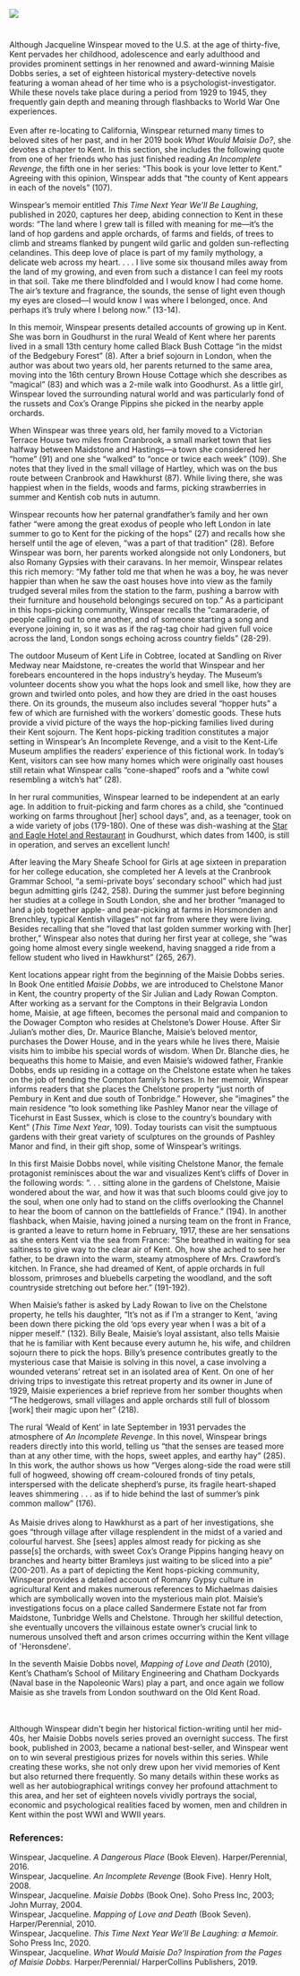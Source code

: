 <a href="https://www.kent-maps.online"><img src="https://kent-map.github.io/mdpress/juncture/ve-button.png"></a>
<param ve-config title="Jacqueline Winspear (b. 1955-  )" author="xxx" layout="vtl" banner="https://stor.artstor.org/stor/2251af4a-a56d-45f0-b9b1-361ba46aaf4d">

<param ve-entity eid="Q2019734" aliases="Goudhurst">
<param ve-entity eid="Q2160826" aliases="Cranbrook">
<param ve-entity eid="Q213180" aliases="Maidstone">
<param ve-entity eid="Q2744669" aliases="Hawkhurst">
<param ve-entity eid="Q2860389" aliases="Ticehurst">
<param ve-entity eid="Q4874056" aliases="Horsmonden">
<param ve-entity eid="Q2197855" aliases="Brenchley">
<param ve-entity eid="Q729006" aliases="Chatham">
<param ve-entity eid="Q7416406" aliases="Sandling">
<param ve-entity eid="Q894097" aliases="Tunbridge Wells">
<param ve-entity eid="Q3243365" aliases="Hartley">


#

Although Jacqueline Winspear moved to the U.S. at the age of thirty-five, Kent pervades her childhood, adolescence and early adulthood and provides prominent settings in her renowned and award-winning Maisie Dobbs series, a set of eighteen historical mystery-detective novels featuring a woman ahead of her time who is a psychologist-investigator. While these novels take place during a period from 1929 to 1945, they frequently gain depth and meaning through flashbacks to World War One experiences.
<br><br>
Even after re-locating to California, Winspear returned many times to beloved sites of her past, and in her 2019 book _What Would Maisie Do?_, she devotes a chapter to Kent. In this section, she includes the following quote from one of her friends who has just finished reading _An Incomplete Revenge_, the fifth one in her series: “This book is your love letter to Kent.” Agreeing with this opinion, Winspear adds that “the county of Kent appears in each of the novels” (107). 
<param ve-image url="https://stor.artstor.org/stor/f3df3254-575f-4f32-ae8b-198c806e9d50" label="Map of Kent" attribution="By kind permission of J. Salmon">
  
Winspear’s memoir entitled _This Time Next Year We’ll Be Laughing_, published in 2020, captures her deep, abiding connection to Kent in these words: “The land where I grew tall is filled with meaning for me—it’s the land of hop gardens and apple orchards, of farms and fields, of trees to climb and streams flanked by pungent wild garlic and golden sun-reflecting celandines. This deep love of place is part of my family mythology, a delicate web across my heart. . . . I live some six thousand miles away from the land of my growing, and even from such a distance I can feel my roots in that soil. Take me there blindfolded and I would know I had come home. The air’s texture and fragrance, the sounds, the sense of light even though my eyes are closed—I would know I was where I belonged, once. And perhaps it’s truly where I belong now.” (13-14).
<param ve-image url="https://stor.artstor.org/stor/00a0bf98-14e0-4ad0-b658-61e9d07f609f" label="Orchards" attribution="© Lisa Hawkins">

In this memoir, Winspear presents detailed accounts of growing up in Kent. She was born in Goudhurst in the rural Weald of Kent where her parents lived in a small 13th century home called Black Bush Cottage “in the midst of the Bedgebury Forest” (8). After a brief sojourn in London, when the author was about two years old, her parents returned to the same area, moving into the 16th century Brown House Cottage which she describes as “magical” (83) and which was a 2-mile walk into Goodhurst. As a little girl, Winspear loved the surrounding natural world and was particularly fond of the russets and Cox’s Orange Pippins she picked in the nearby apple orchards. 
<param ve-image url="https://upload.wikimedia.org/wikipedia/commons/b/ba/Pine_Apple_Russet_on_tree%2C_National_Fruit_Collection_%28acc._1946-006%29.jpg" label="Pine Apple Russet on tree" attribution="English,  National Fruit Collection, Brogdale, via Wikimedia Commons" license="OGL 2">

When Winspear was three years old, her family moved to a Victorian Terrace House two miles from Cranbrook, a small market town that lies halfway between Maidstone and Hastings—a town she considered her “home” (91) and one she “walked” to “once or twice each week” (109). She notes that they lived in the small village of Hartley, which was on the bus route between Cranbrook and Hawkhurst (87). While living there, she was happiest when in the fields, woods and farms, picking strawberries in summer and Kentish cob nuts in autumn.  
<param ve-image url="https://upload.wikimedia.org/wikipedia/commons/8/88/The_Black_Lion%2C_Hartley_-_geograph.org.uk_-_1996330.jpg" label="The Black Lion, Hartley" attribution="Chris Whippet, via Wikimedia Commons" license="CC BY-SA 2.0">

Winspear recounts how her paternal grandfather’s family and her own father “were among the great exodus of people who left London in late summer to go to Kent for the picking of the hops” (27) and recalls how she herself until the age of eleven, “was a part of that tradition” (28). Before Winspear was born, her parents worked alongside not only Londoners, but also Romany Gypsies with their caravans. In her memoir, Winspear relates this rich memory: “My father told me that when he was a boy, he was never happier than when he saw the oast houses hove into view as the family trudged several miles from the station to the farm, pushing a barrow with their furniture and household belongings secured on top.” As a participant in this hops-picking community, Winspear recalls the “camaraderie, of people calling out to one another, and of someone starting a song and everyone joining in, so it was as if the rag-tag choir had given full voice across the land, London songs echoing across country fields” (28-29).
<param ve-image url="https://upload.wikimedia.org/wikipedia/commons/thumb/3/3a/Hopping_in_Kent-_Hop-picking_in_Yalding%2C_Kent%2C_England%2C_UK%2C_1944_D22167.jpg/483px-Hopping_in_Kent-_Hop-picking_in_Yalding%2C_Kent%2C_England%2C_UK%2C_1944_D22167.jpg" label="Hop picking in Yalding, Kent" attribution="Ministry of Information Photo Division Photographer, Imperial War Museum">

The outdoor Museum of Kent Life in Cobtree, located at Sandling on River Medway near Maidstone, re-creates the world that Winspear and her forebears encountered in the hops industry’s heyday. The Museum’s volunteer docents show you what the hops look and smell like, how they are grown and twirled onto poles, and how they are dried in the oast houses there. On its grounds, the museum also includes several “hopper huts” a few of which are furnished with the workers’ domestic goods. These huts provide a vivid picture of the ways the hop-picking families lived during their Kent sojourn. The Kent hops-picking tradition constitutes a major setting in Winspear’s An Incomplete Revenge, and a visit to the Kent-Life Museum amplifies the readers’ experience of this fictional work. In today’s Kent, visitors can see how many homes which were originally oast houses still retain what Winspear calls “cone-shaped” roofs and a “white cowl resembling a witch’s hat” (28). 
<param ve-image url="https://upload.wikimedia.org/wikipedia/commons/1/1b/Hops_at_The_Museum_of_Kent_Life_-_geograph.org.uk_-_1497977.jpg" label="Hops at the Museum of Kent Life" attribution="Oast House Archive" license="CC BY-SA 2.0">
  
In her rural communities, Winspear learned to be independent at an early age. In addition to fruit-picking and farm chores as a child, she “continued working on farms throughout [her] school days”, and, as a teenager, took on a wide variety of jobs (179-180). One of these was dish-washing at the [Star and Eagle Hotel and Restaurant](www.starandeagle.com) in Goudhurst, which dates from 1400, is still in operation, and serves an excellent lunch!  
<param ve-image url="https://upload.wikimedia.org/wikipedia/commons/0/01/The_Star_and_Eagle%2C_Goudhurst_-_geograph.org.uk_-_2648636.jpg" label="The Star and Eagle, Goudhurst" attribution="Julian P Guffogg, via Wikimedia Commons" license="CC BY-SA 2.0"> 
 
After leaving the Mary Sheafe School for Girls at age sixteen in preparation for her college education, she completed her A levels at the Cranbrook Grammar School, “a semi-private boys’ secondary school” which had just begun admitting girls (242, 258). During the summer just before beginning her studies at a college in South London, she and her brother “managed to land a job together apple- and pear-picking at farms in Horsmonden and Brenchley, typical Kentish villages” not far from where they were living. Besides recalling that she “loved that last golden summer working with [her] brother,” Winspear also notes that during her first year at college, she “was going home almost every single weekend, having snagged a ride from a fellow student who lived in Hawkhurst” (265, 267).  
<param ve-image url="https://upload.wikimedia.org/wikipedia/commons/8/85/Church_Farm_Oast%2C_Brick_Kiln_Lane%2C_Horsmonden%2C_Kent_-_geograph.org.uk_-_1943995.jpg" label="Church Farm Oast, Brick Kiln Lane, Horsmonden, Kent" attribution="Oast House Archive, via Wikimedia Commons" license="CC BY-SA 2.0">

Kent locations appear right from the beginning of the Maisie Dobbs series. In Book One entitled _Maisie Dobbs_, we are introduced to Chelstone Manor in Kent, the country property of the Sir Julian and Lady Rowan Compton. After working as a servant for the Comptons in their Belgravia London home, Maisie, at age fifteen, becomes the personal maid and companion to the Dowager Compton who resides at Chelstone’s Dower House. After Sir Julian’s mother dies, Dr. Maurice Blanche, Maisie’s beloved mentor, purchases the Dower House, and in the years while he lives there, Maisie visits him to imbibe his special words of wisdom. When Dr. Blanche dies, he bequeaths this home to Maisie, and even Maisie’s widowed father, Frankie Dobbs, ends up residing in a cottage on the Chelstone estate when he takes on the job of tending the Compton family’s horses. In her memoir, Winspear informs readers that she places the Chelstone property “just north of Pembury in Kent and due south of Tonbridge.” However, she “imagines” the main residence “to look something like Pashley Manor near the village of Ticehurst in East Sussex, which is close to the country’s boundary with Kent” (_This Time Next Year_, 109). Today tourists can visit the sumptuous gardens with their great variety of sculptures on the grounds of Pashley Manor and find, in their gift shop, some of Winspear’s writings. 
<param ve-image url="https://upload.wikimedia.org/wikipedia/commons/2/2f/Footpath%2C_Pembury_Walks_-_geograph.org.uk_-_6665246.jpg" label="Pembury Walks" attribution="N Chadwick, via Wikimedia Commons" license="CC BY-SA 2.0"> 
   
In this first Maisie Dobbs novel, while visiting Chelstone Manor, the female protagonist reminisces about the war and visualizes Kent’s cliffs of Dover in the following words: “. . . sitting alone in the gardens of Chelstone, Maisie wondered about the war, and how it was that such blooms could give joy to the soul, when one only had to stand on the cliffs overlooking the Channel to hear the boom of cannon on the battlefields of France.” (194). In another flashback, when Maisie, having joined a nursing team on the front in France, is granted a leave to return home in February, 1917, these are her sensations as she enters Kent via the sea from France: “She breathed in waiting for sea saltiness to give way to the clear air of Kent. Oh, how she ached to see her father, to be drawn into the warm, steamy atmosphere of Mrs. Crawford’s kitchen. In France, she had dreamed of Kent, of apple orchards in full blossom, primroses and bluebells carpeting the woodland, and the soft countryside stretching out before her.” (191-192). 
<param ve-image url="https://upload.wikimedia.org/wikipedia/commons/thumb/3/3a/The_Wounded_at_Dover%2C_1918_Art.IWMART1273.jpg/1280px-The_Wounded_at_Dover%2C_1918_Art.IWMART1273.jpg" label="The Wounded at Dover, 1918" attribution="John Lavery, Imperial War Museum, Art.IWMART1273">

When Maisie’s father is asked by Lady Rowan to live on the Chelstone property, he tells his daughter, “It’s not as if I’m a stranger to Kent, ‘aving been down there picking the old ‘ops every year when I was a bit of a nipper meself.” (132). Billy Beale, Maisie’s loyal assistant, also tells Maisie that he is familiar with Kent because every autumn he, his wife, and children sojourn there to pick the hops. Billy’s presence contributes greatly to the mysterious case that Maisie is solving in this novel, a case involving a wounded veterans’ retreat set in an isolated area of Kent. On one of her driving trips to investigate this retreat property and its owner in June of 1929, Maisie experiences a brief reprieve from her somber thoughts when “The hedgerows, small villages and apple orchards still full of blossom [work] their magic upon her” (218). 
<param ve-image url="https://upload.wikimedia.org/wikipedia/commons/thumb/6/64/Kent_No_2_Vad_Nether_Court_Hospital_Q115178.jpg/570px-Kent_No_2_Vad_Nether_Court_Hospital_Q115178.jpg" label="Kent No. 2 VAD Nether Court Hospital" attribution="Unknown Author, Imperial War Museum">

The rural ‘Weald of Kent’ in late September in 1931 pervades the atmosphere of _An Incomplete Revenge_. In this novel, Winspear brings readers directly into this world, telling us “that the senses are teased more than at any other time, with the hops, sweet apples, and earthy hay” (285). In this work, the author shows us how “Verges along-side the road were still full of hogweed, showing off cream-coloured fronds of tiny petals, interspersed with the delicate shepherd’s purse, its fragile heart-shaped leaves shimmering . . . as if to hide behind the last of summer’s pink common mallow” (176). 
<br><br>
As Maisie drives along to Hawkhurst as a part of her investigations, she goes “through village after village resplendent in the midst of a varied and colourful harvest. She [sees] apples almost ready for picking as she passe[s] the orchards, with sweet Cox’s Orange Pippins hanging heavy on branches and hearty bitter Bramleys just waiting to be sliced into a pie” (200-201). As a part of depicting the Kent hops-picking community, Winspear provides a detailed account of Romany Gypsy culture in agricultural Kent and makes numerous references to Michaelmas daisies which are symbolically woven into the mysterious main plot. Maisie’s investigations focus on a place called Sandermere Estate not far from Maidstone, Tunbridge Wells and Chelstone. Through her skillful detection, she eventually uncovers the villainous estate owner’s crucial link to numerous unsolved theft and arson crimes occurring within the Kent village of 'Heronsdene'. 
<param ve-image url="https://upload.wikimedia.org/wikipedia/commons/4/4b/Gypsy_Caravan_at_Rare_Breeds_Centre%2C_Woodchurch_-_geograph.org.uk_-_1479213.jpg" label="Gypsy Caravan at Rare Breeds Centre, Woodchurch" attribution="Oast House Archive" license="CC BY-SA 2.0">

In the seventh Maisie Dobbs novel, _Mapping of Love and Death_  (2010), Kent’s Chatham’s School of Military Engineering and Chatham Dockyards (Naval base in the Napoleonic Wars) play a part, and once again we follow Maisie as she travels from London southward on the Old Kent Road. 
<param ve-image url="https://upload.wikimedia.org/wikipedia/commons/f/f4/Entrance_to_Royal_School_of_Military_Engineering_-_geograph.org.uk_-_517998.jpg" label="Danny Robinson, via Wikimedia Commons" license="CC BY-SA 2.0">
<br><br>
Although Winspear didn't begin her historical fiction-writing until her mid-40s, her Maisie Dobbs novels series proved an overnight success. The first book, published in 2003, became a national best-seller, and Winspear went on to win several prestigious prizes for novels within this series. While creating these works, she not only drew upon her vivid memories of Kent but also returned there frequently.  So many details within these works as well as her autobiographical writings convey her profound attachment to this area, and her set of eighteen novels vividly portrays the social, economic and psychological realities faced by women, men and children in Kent within the post WWI and WWII years. 

### References:
Winspear, Jacqueline. _A Dangerous Place_ (Book Eleven). Harper/Perennial, 2016.   
Winspear, Jacqueline. _An Incomplete Revenge_ (Book Five). Henry Holt, 2008.    
Winspear, Jacqueline. _Maisie Dobbs_ (Book One). Soho Press Inc, 2003; John Murray, 2004.   
Winspear, Jacqueline. _Mapping of Love and Death_ (Book Seven). Harper/Perennial, 2010.   
Winspear, Jacqueline. _This Time Next Year We’ll Be Laughing: a Memoir._ Soho Press Inc, 2020.   
Winspear, Jacqueline. _What Would Maisie Do? Inspiration from the Pages of Maisie Dobbs._ Harper/Perennial/ HarperCollins Publishers, 2019.   
           



